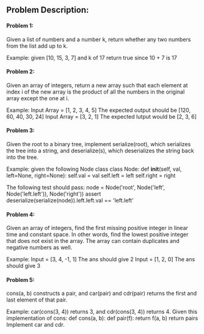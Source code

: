 ## Problem Description:

#### Problem 1:
Given a list of numbers and a number k, return whether any two numbers from the list add up to k.

Example: 
given [10, 15, 3, 7] and k of 17
return true since 10 + 7 is 17

#### Problem 2:
Given an array of integers, return a new array such that each element at index i of the new array is the product of all the numbers in the original array except the one at i.

Example:
Input Array =  [1, 2, 3, 4, 5] 
The expected output should be [120, 60, 40, 30, 24] 
Input Array = [3, 2, 1]
The expected Iutput would be [2, 3, 6]

#### Problem 3:
Given the root to a binary tree, implement serialize(root), which serializes the tree into a string, and deserialize(s), which deserializes the string back into the tree.

Example:
given the following Node class
class Node:
    def __init__(self, val, left=None, right=None):
        self.val = val
        self.left = left
        self.right = right

The following test should pass:
node = Node('root', Node('left', Node('left.left')), Node('right'))
assert deserialize(serialize(node)).left.left.val == 'left.left'

#### Problem 4:
Given an array of integers, find the first missing positive integer in linear time and constant space. In other words, find the lowest positive integer that does not exist in the array. The array can contain duplicates and negative numbers as well.

Example:
Input = [3, 4, -1, 1] 
The ans should give 2
Input = [1, 2, 0] 
The ans should give 3

#### Problem 5:
cons(a, b) constructs a pair, and car(pair) and cdr(pair) returns the first and last element of that pair.

Example: 
car(cons(3, 4)) returns 3, and cdr(cons(3, 4)) returns 4.
Given this implementation of cons:
def cons(a, b):
    def pair(f):
        return f(a, b)
    return pairs
Implement car and cdr.
